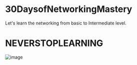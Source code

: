 # 30DaysofNetworkingMastery
Let's learn the networking from basic to Intermediate level.
# NEVERSTOPLEARNING


![image](https://github.com/user-attachments/assets/392ea74d-b914-4fa5-9283-6c53086e54e3)
